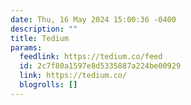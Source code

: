 ```yaml
---
date: Thu, 16 May 2024 15:00:36 -0400
description: ""
title: Tedium
params:
  feedlink: https://tedium.co/feed
  id: 2c7f80a1597e8d5335887a224be00929
  link: https://tedium.co/
  blogrolls: []
---
```

